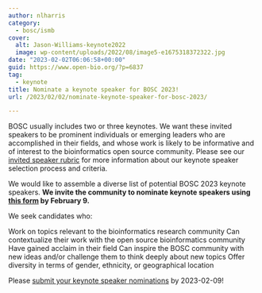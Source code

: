 ```yaml
---
author: nlharris
category:
  - bosc/ismb
cover:
  alt: Jason-Williams-keynote2022
  image: wp-content/uploads/2022/08/image5-e1675318372322.jpg
date: "2023-02-02T06:06:58+00:00"
guid: https://www.open-bio.org/?p=6837
tag:
  - keynote
title: Nominate a keynote speaker for BOSC 2023!
url: /2023/02/02/nominate-keynote-speaker-for-bosc-2023/

---
```

BOSC usually includes two or three keynotes. We want these invited speakers to be prominent individuals or emerging leaders who are accomplished in their fields, and whose work is likely to be informative and of interest to the bioinformatics open source community. Please see our [invited speaker rubric](https://github.com/OBF/bosc_materials/blob/master/invited-speaker-process.md) for more information about our keynote speaker selection process and criteria.

We would like to assemble a diverse list of potential BOSC 2023 keynote speakers. **We invite the community to nominate keynote speakers using [this form](https://docs.google.com/forms/d/13DxXJsufZV63APAhlYaZ0304GsIyHgJNtvj2lEp5WZg/viewform) by February 9.**

We seek candidates who:

Work on topics relevant to the bioinformatics research community
Can contextualize their work with the open source bioinformatics community
Have gained acclaim in their field
Can inspire the BOSC community with new ideas and/or challenge them to think deeply about new topics
Offer diversity in terms of gender, ethnicity, or geographical location

Please [submit your keynote speaker nominations](https://docs.google.com/forms/d/13DxXJsufZV63APAhlYaZ0304GsIyHgJNtvj2lEp5WZg/viewform) by 2023-02-09!
